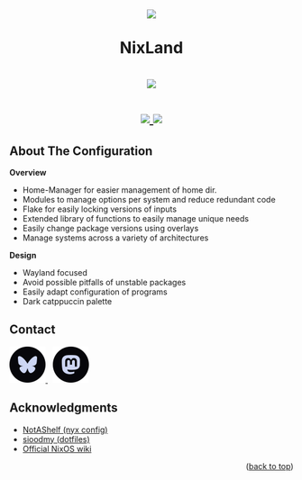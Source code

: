 <h1 align="center">
  <img src="https://raw.githubusercontent.com/catppuccin/catppuccin/main/assets/social/role_icons/lavender_dev.png" width="100px" /> <br>

  NixLand <br>

<img src="https://raw.githubusercontent.com/catppuccin/catppuccin/main/assets/footers/gray0_ctp_on_line.svg" width="600px" /> <br>

  <div align="center">

  <div align="center">
   <p></p>
   <a href="https://github.com/cenunix/nicks/">
      <img src="https://img.shields.io/github/repo-size/cenunix/nicks?color=b4befe&logoColor=ca9ee6&labelColor=07070b&style=for-the-badge">
   </a>
   <a href="https://github.com/cenunix/nicks/blob/main/LICENSE">
    <img src="https://img.shields.io/static/v1.svg?style=for-the-badge&label=License&message=GPL-3&labelColor=07070b&logoColor=ca9ee6&colorA=313244&colorB=b4befe"/>
   </a>
   <br>
</div>
</h1>

<!-- About The Configuration -->
## About The Configuration

**Overview** 
* Home-Manager for easier management of home dir.
* Modules to manage options per system and reduce redundant code
* Flake for easily locking versions of inputs
* Extended library of functions to easily manage unique needs
* Easily change package versions using overlays
* Manage systems across a variety of architectures

**Design**
* Wayland focused
* Avoid possible pitfalls of unstable packages
* Easily adapt configuration of programs
* Dark catppuccin palette

<!-- CONTACT -->
## Contact

 <p align="left">
 <a href="https://bsky.app/profile/cenunix.bsky.social">
   <picture>
  <img src=".github/assets/bluesky-catppuccin.svg" width="64" height="64" />
     </picture>
</a>
  <img src="https://github.com/catppuccin/catppuccin/raw/main/assets/misc/transparent.png" height="1" width="5"/>
 <a href="https://mastodon.social/@cenunix">
   <picture>
  <img src=".github/assets/mastodon-catppuccin.svg" width="64" height="64" />
   </picture>
 </a>
</p>

 
<!-- ACKNOWLEDGMENTS -->
## Acknowledgments

* [NotAShelf (nyx config)](https://github.com/NotAShelf/nyx)
* [sioodmy (dotfiles)](https://github.com/sioodmy/dotfiles)
* [Official NixOS wiki](https://nixos.wiki/)

<p align="right">(<a href="#readme-top">back to top</a>)</p>



<!-- MARKDOWN LINKS & IMAGES -->
<!-- https://www.markdownguide.org/basic-syntax/#reference-style-links -->
[contributors-shield]: https://img.shields.io/github/contributors/othneildrew/Best-README-Template.svg?style=for-the-badge
[contributors-url]: https://github.com/othneildrew/Best-README-Template/graphs/contributors
[forks-shield]: https://img.shields.io/github/forks/othneildrew/Best-README-Template.svg?style=for-the-badge
[forks-url]: https://github.com/othneildrew/Best-README-Template/network/members
[stars-shield]: https://img.shields.io/github/stars/othneildrew/Best-README-Template.svg?style=for-the-badge
[stars-url]: https://github.com/othneildrew/Best-README-Template/stargazers
[issues-shield]: https://img.shields.io/github/issues/othneildrew/Best-README-Template.svg?style=for-the-badge
[issues-url]: https://github.com/othneildrew/Best-README-Template/issues
[license-shield]: https://img.shields.io/github/license/othneildrew/Best-README-Template.svg?style=for-the-badge
[license-url]: https://github.com/othneildrew/Best-README-Template/blob/master/LICENSE.txt

